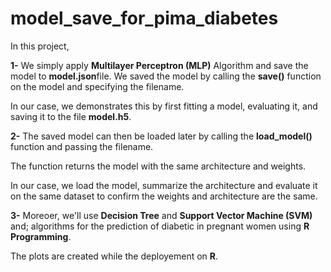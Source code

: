 # model_save_for_pima_diabetes

In this project, 

**1-** We simply apply **Multilayer Perceptron (MLP)** Algorithm and save the model to **model.json**file. 
We saved the model by calling the **save()** function on the model and specifying the filename.

In our case, we demonstrates this by first fitting a model, evaluating it, and saving it to the file **model.h5**.

**2-** The saved model can then be loaded later by calling the **load_model()** function and passing the filename. 

The function returns the model with the same architecture and weights.

In our case, we load the model, summarize the architecture and evaluate it on the same dataset to confirm the weights and architecture are the same.

**3-** Moreoer, we'll use **Decision Tree** and **Support Vector Machine (SVM)** and; algorithms for the prediction of diabetic in pregnant women using **R Programming**.

The plots are created while the deployement on **R**. 


